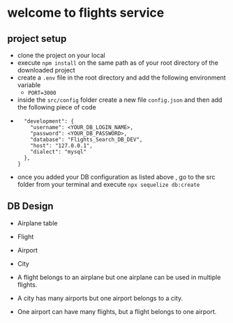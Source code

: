 # welcome to flights service

## project setup

- clone the project on your local
- execute `npm install` on the same path as of your root directory of the downloaded project
- create a `.env` file in the root directory and add the following environment variable
  - `PORT=3000`
- inside the `src/config` folder create a new file `config.json` and then add the following piece of code
- ```{
    "development": {
      "username": <YOUR_DB_LOGIN_NAME>,
      "password": <YOUR_DB_PASSWORD>,
      "database": "Flights_Search_DB_DEV",
      "host": "127.0.0.1",
      "dialect": "mysql"
    },
  }
  ```
- once you added your DB configuration as listed above , go to the src folder from your terminal and execute `npx sequelize db:create`

## DB Design

- Airplane table
- Flight
- Airport
- City

- A flight belongs to an airplane but one airplane can be used in multiple flights.
- A city has many airports but one airport belongs to a city.
- One airport can have many flights, but a flight belongs to one airport.

